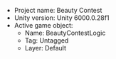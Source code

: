 <!-- UNITY CODE ASSIST INSTRUCTIONS START -->
- Project name: Beauty Contest
- Unity version: Unity 6000.0.28f1
- Active game object:
  - Name: BeautyContestLogic
  - Tag: Untagged
  - Layer: Default
<!-- UNITY CODE ASSIST INSTRUCTIONS END -->